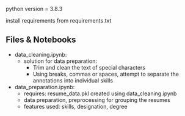 python version = 3.8.3

install requirements from requirements.txt

Files & Notebooks
------------------
* data_cleaning.ipynb:
    - solution for data preparation:
        - Trim and clean the text of special characters
	    - Using breaks, commas or spaces, attempt to separate the annotations into individual skills
* data_preparation.ipynb:
    - requires: resume_data.pkl created using data_cleaning.ipynb
    - data preparation, preprocessing for grouping the resumes
    - features used: skills, designation, degree
    
